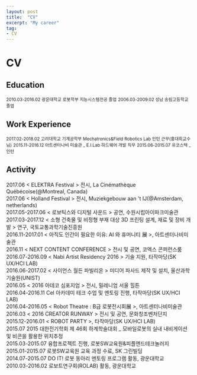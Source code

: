 ```yaml
---
layout: post
title:  "CV"
excerpt: "My career"
tag:
- CV
---
```

<h1> CV</h1>

<h2> Education</h2>
<small>2010.03-2016.02	광운대학교 로봇학부 지능시스템전공 졸업</small>
<small>2006.03-2009.02	성남 송림고등학교 졸업</small><br />

<h2> Work Experience</h2>
<small>2017.02-2018.02	고려대학교 기계공학부 Mechatronics&Field Robotics Lab 인턴 근무(홍대희교수님)</small>
<small>2015.11-2016.12	아트센터나비 미술관 _ E.I.Lab 하드웨어 개발 직무</small>
<small>2015.06-2015.07	유코스텍 _ 인턴</small><br />

<h2> Activity</h2>
2017.06	< ELEKTRA Festival > 전시, La Cinémathèque Québécoise(@Montreal, Canada)<br />
2017.06	< Holland Festival > 전시, Muziekgebouw aan 't IJ(@Amsterdam, netherlands)<br />
2017.05-2017.06 < 로보틱스와 디지털 사운드 > 공연, 수원시립아이파크미술관<br />
2017.03-2017.12 < 소형 건축물 및 비정형 부재 대상 3D 프린팅 설계, 재료 및 장비 개발 > 연구, 국토교통과학기술진흥원<br />
2016.11-2017.01	< 아직도 인간이 필요한 이유: AI 와 휴머니티 展 >, 아트센터나비미술관<br />
2016.11	< NEXT CONTENT CONFERENCE > 전시 및 공연, 코엑스 콘퍼런스룸<br />
2016.07-2016.09	< Nabi Artist Residency 2016 > 기술 지원, 타작마당(SK UX/HCI LAB)<br />
2016.06-2017.02 < 사이언스 월든 파빌리온 > 미디어 파사드 제작 및 설치, 울산과학기술원(UNIST)<br />
2016.05	< 2016 아데코 심포지엄 > 전시, 밀레니엄 서울 힐튼<br />
2016.04-2016.11	Cel 아카데미 테크 수업 및 멘토링 진행, 타작마당(SK UX/HCI LAB)<br />
2016.04-2016.05	< Robot Theatre : B급 로봇전시회展 >, 아트센터나비미술관<br />
2016.03	< 2016 CREATOR RUNWAY > 전시 및 공연, 문화창조벤처단지<br />
2015.12-2016.01	< ROBOT PARTY >, 타작마당(SK UX/HCI LAB)<br />
2015.07	2015 대한전기학회 제 46회 하계학술대회 _ 모바일로봇의 실내 내비게이션 및 비콘을 활용한 위치추정<br />
2015.03-2015.07	융합프로젝트 진행, 로봇SW교육원&피플앤드테크놀러지<br />
2015.01-2015.07	로봇SW교육원 교육 과정 수료, SK 그린빌딩<br />
2014.07-2015.07	DO IT! 로봇 동아리 멘토링 프로그램 활동, 광운대학교<br />
2010.03-2016.02	로보트연구회(ROLAB) 활동, 광운대학교<br /><br />
